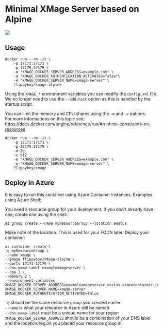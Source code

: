 # Minimal XMage Server based on Alpine

[![](https://badge.imagelayers.io/goesta/xmage-alpine:latest.svg)](https://imagelayers.io/?images=goesta/xmage-alpine:latest)

## Usage
    docker run --rm -it \
        -p 17171:17171 \
        -p 17179:17179 \
        -e "XMAGE_DOCKER_SERVER_ADDRESS=example.com" \
        -e "XMAGE_DOCKER_AUTHENTICATION_ACTIVATED=false"\
        -e "XMAGE_DOCKER_SERVER_NAME=xmage-server" \
        flippyboy/xmage-alpine


Using the `XMAGE_*` environment variables you can modify the `config.xml` file.
We no longer need to use the `--add-host` option as this is handled by the startup script.

You can limit the memory and CPU shares using the `-m` and `-c` options.   
For more informations on this topic  see: https://docs.docker.com/engine/reference/run/#runtime-constraints-on-resources

    docker run --rm -it \
        -p 17171:17171 \
        -p 17179:17179 \
        -m 2g
        -c 512
        -e "XMAGE_DOCKER_SERVER_ADDRESS=example.com" \
        -e "XMAGE_DOCKER_SERVER_NAME=xmage-server" \
        flippyboy/xmage
        
        
## Deploy in Azure

It is easy to run this container using Azure Container Instances.
Examples using Azure Shell:

You need a resource group for your deployment. If you don't already have one, create one using the shell.
    
    az group create --name myResourceGroup --location eastus
    
Make note of the location. This is used for your FQDN later.
Deploy your container:

    az container create \
    -g myResourceGroup \
    --name xmage \
    --image flippyboy/xmage-alpine \
    --ports 17171 17179 \
    --dns-name-label examplexmageserver \
    --cpu 1 \
    --memory 2 \
    --environment-variables XMAGE_DOCKER_SERVER_ADDRESS=examplexmageserver.eastus.azurecontainer.io XMAGE_DOCKER_SERVER_NAME=xmage-server XMAGE_DOCKER_AUTHENTICATION_ACTIVATED=false
    
`-g` should be the same resource group you created earlier  
`--name` is what your resource in Azure will be named   
`--dns-name-label` must be a unique name for your region    
`XMAGE_DOCKER_SERVER_ADDRESS` should be a combination of your DNS label and the location/region you placed your resource group in
